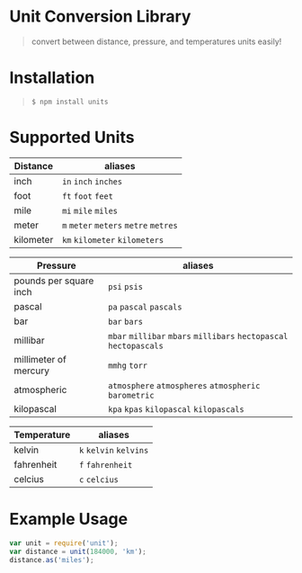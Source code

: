# Unit Conversion Library
>convert between distance, pressure, and temperatures units easily!
# Installation
>`$ npm install units`
# Supported Units
| Distance | aliases |
|------|---------|
| inch | `in` `inch` `inches`|
| foot | `ft` `foot` `feet` |
| mile | `mi` `mile` `miles` |
| meter | `m` `meter` `meters` `metre` `metres` |
| kilometer | `km` `kilometer` `kilometers` |

| Pressure | aliases |
|----------------|---------|
| pounds per square inch| `psi` `psis` |
| pascal | `pa` `pascal` `pascals` |
| bar | `bar` `bars` |
| millibar | `mbar` `millibar` `mbars` `millibars` `hectopascal` `hectopascals` |
| millimeter of mercury | `mmhg` `torr` |
| atmospheric | `atmosphere` `atmospheres` `atmospheric` `barometric` |
| kilopascal | `kpa` `kpas` `kilopascal` `kilopascals` |

| Temperature | aliases |
| ----------------- | ------- |
| kelvin | `k` `kelvin` `kelvins` |
| fahrenheit | `f` `fahrenheit` |
| celcius | `c` `celcius` |

# Example Usage
```javascript
var unit = require('unit');
var distance = unit(184000, 'km');
distance.as('miles');
```